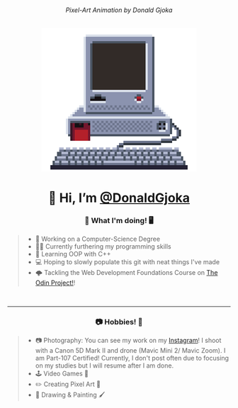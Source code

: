 <h6 align="center" >Pixel-Art Animation by Donald Gjoka</h6>
<p align="center">
<picture>
  <source media="(prefers-color-scheme: light)" srcset="Assets/GitHubMonitor(500).webp">
  <source media="(prefers-color-scheme: dark)" srcset="Assets/GitHubMonitor(500)LightMode.webp">
  <img alt="Pixel-Art Animation of a Computer Booting up then shutting down." src="Assets/GitHubMonitor(500)LightMode.webp">
</picture>





<h1 align="center" >👋 Hi, I’m <a href="https://donaldgjoka.github.io/">@DonaldGjoka</a> </h1>
<h3 align="center" >📓 What I'm doing! 🖥️</h3>


<!--- Horrible mix of markdown and HTML lol | Will redo at some point later. --->
> <ul >
>  <li> 🏫 Working on a Computer-Science Degree</li>
>  <li> 👨‍💻 Currently furthering my programming skills</li>
>  <li>🌱 Learning OOP with C++ </li>
>  <li>💻 Hoping to slowly populate this git with neat things I've made</li>
>  <li>🌩 Tackling the Web Development Foundations Course on <a href="https://www.TheOdinProject.com/">The Odin Project!</a>! </li>
> </ul>

<br><hr>

<h3 align="center">📷 Hobbies! 🎨</h3>

> <ul > 
> <li> 📷 Photography: You can see my work on my <a href="https://www.instagram.com/dongjoka/">Instagram</a>! I shoot with a Canon 5D Mark II and drone (Mavic Mini 2/ Mavic Zoom). I am Part-107 Certified! Currently, I don't post often due to focusing on my studies but I will resume after I am done.</li>
> <li>🕹️ Video Games 👾</li>
> <li> ✏️ Creating Pixel Art 🎨</li>
> <li> 🎨 Drawing & Painting 🖌️</li>
> </ul>



<!---


DonaldGjoka/DonaldGjoka is a ✨ special ✨ repository because its `README.md` (this file) appears on your GitHub profile.
You can click the Preview link to take a look at your changes.


https://rahuldkjain.github.io/gh-profile-readme-generator/

Visitor Counter Code:

{![Visitor Count](https://profile-counter.glitch.me/{DonaldGjoka}/count.svg)}

--->




